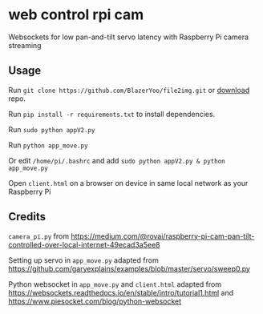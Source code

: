 # web control rpi cam

Websockets for low pan-and-tilt servo latency with Raspberry Pi camera streaming

## Usage

Run `git clone https://github.com/BlazerYoo/file2img.git` or [download](https://github.com/BlazerYoo/web-control-rpi-cam/archive/refs/heads/main.zip) repo.

Run `pip install -r requirements.txt` to install dependencies.

Run `sudo python appV2.py`

Run `python app_move.py`

Or edit `/home/pi/.bashrc` and add `sudo python appV2.py & python app_move.py`

Open `client.html` on a browser on device in same local network as your Raspberry Pi

## Credits

`camera_pi.py` from https://medium.com/@rovai/raspberry-pi-cam-pan-tilt-controlled-over-local-internet-49ecad3a5ee8

Setting up servo in `app_move.py` adapted from https://github.com/garyexplains/examples/blob/master/servo/sweep0.py

Python websocket in `app_move.py` and `client.html` adapted from https://websockets.readthedocs.io/en/stable/intro/tutorial1.html and https://www.piesocket.com/blog/python-websocket